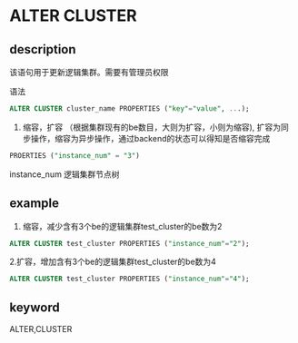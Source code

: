 # ALTER CLUSTER

## description

该语句用于更新逻辑集群。需要有管理员权限

语法

```sql
ALTER CLUSTER cluster_name PROPERTIES ("key"="value", ...);
```

1. 缩容，扩容 （根据集群现有的be数目，大则为扩容，小则为缩容), 扩容为同步操作，缩容为异步操作，通过backend的状态可以得知是否缩容完成

```sql
PROERTIES ("instance_num" = "3")
```

instance_num 逻辑集群节点树

## example

1. 缩容，减少含有3个be的逻辑集群test_cluster的be数为2

```sql
ALTER CLUSTER test_cluster PROPERTIES ("instance_num"="2");
```

2.扩容，增加含有3个be的逻辑集群test_cluster的be数为4

```sql
ALTER CLUSTER test_cluster PROPERTIES ("instance_num"="4");
```

## keyword

ALTER,CLUSTER
